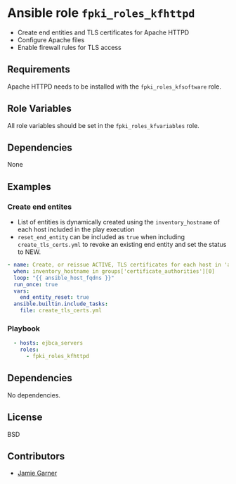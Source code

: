 # Ansible role `fpki_roles_kfhttpd`

- Create end entities and TLS certificates for Apache HTTPD
- Configure Apache files
- Enable firewall rules for TLS access

## Requirements

Apache HTTPD needs to be installed with the `fpki_roles_kfsoftware` role.

## Role Variables

All role variables should be set in the `fpki_roles_kfvariables` role.

## Dependencies

None

## Examples

### Create end entites

- List of entities is dynamically created using the `inventory_hostname` of each host included in the play execution
- `reset_end_entity` can be included as `true` when including `create_tls_certs.yml` to revoke an existing end entity and set the status to NEW.

```yaml
- name: Create, or reissue ACTIVE, TLS certificates for each host in 'ansible_host_fqdns' on {{ groups['certificate_authorities'][0] }}
  when: inventory_hostname in groups['certificate_authorities'][0]
  loop: "{{ ansible_host_fqdns }}"
  run_once: true
  vars:
    end_entity_reset: true
  ansible.builtin.include_tasks: 
    file: create_tls_certs.yml
```

### Playbook
``` yaml
  - hosts: ejbca_servers
    roles:
      - fpki_roles_kfhttpd
```

## Dependencies

No dependencies.

## License

BSD

## Contributors

- [Jamie Garner](https://github.com/jtgarner-keyfactor)